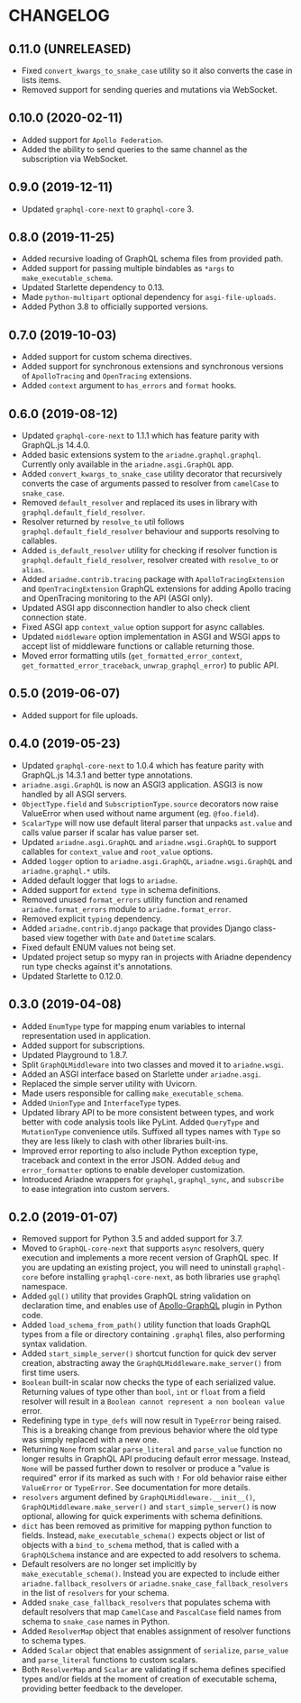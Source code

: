 # CHANGELOG

## 0.11.0 (UNRELEASED)

- Fixed `convert_kwargs_to_snake_case` utility so it also converts the case in lists items.
- Removed support for sending queries and mutations via WebSocket.


## 0.10.0 (2020-02-11)

- Added support for `Apollo Federation`.
- Added the ability to send queries to the same channel as the subscription via WebSocket.


## 0.9.0 (2019-12-11)

- Updated `graphql-core-next` to `graphql-core` 3.


## 0.8.0 (2019-11-25)

- Added recursive loading of GraphQL schema files from provided path.
- Added support for passing multiple bindables as `*args` to `make_executable_schema`.
- Updated Starlette dependency to 0.13.
- Made `python-multipart` optional dependency for `asgi-file-uploads`.
- Added Python 3.8 to officially supported versions.


## 0.7.0 (2019-10-03)

- Added support for custom schema directives.
- Added support for synchronous extensions and synchronous versions of `ApolloTracing` and `OpenTracing` extensions.
- Added `context` argument to `has_errors` and `format` hooks.


## 0.6.0 (2019-08-12)

- Updated `graphql-core-next` to 1.1.1 which has feature parity with GraphQL.js 14.4.0.
- Added basic extensions system to the `ariadne.graphql.graphql`. Currently only available in the `ariadne.asgi.GraphQL` app.
- Added `convert_kwargs_to_snake_case` utility decorator that recursively converts the case of arguments passed to resolver from `camelCase` to `snake_case`.
- Removed `default_resolver` and replaced its uses in library with `graphql.default_field_resolver`.
- Resolver returned by `resolve_to` util follows `graphql.default_field_resolver` behaviour and supports resolving to callables.
- Added `is_default_resolver` utility for checking if resolver function is `graphql.default_field_resolver`, resolver created with `resolve_to` or `alias`.
- Added `ariadne.contrib.tracing` package with `ApolloTracingExtension` and `OpenTracingExtension` GraphQL extensions for adding Apollo tracing and OpenTracing monitoring to the API (ASGI only).
- Updated ASGI app disconnection handler to also check client connection state.
- Fixed ASGI app `context_value` option support for async callables.
- Updated `middleware` option implementation in ASGI and WSGI apps to accept list of middleware functions or callable returning those.
- Moved error formatting utils (`get_formatted_error_context`, `get_formatted_error_traceback`, `unwrap_graphql_error`) to public API.


## 0.5.0 (2019-06-07)

- Added support for file uploads.


## 0.4.0 (2019-05-23)

- Updated `graphql-core-next` to 1.0.4 which has feature parity with GraphQL.js 14.3.1 and better type annotations.
- `ariadne.asgi.GraphQL` is now an ASGI3 application. ASGI3 is now handled by all ASGI servers.
- `ObjectType.field` and `SubscriptionType.source` decorators now raise ValueError when used without name argument (eg. `@foo.field`).
- `ScalarType` will now use default literal parser that unpacks `ast.value` and calls value parser if scalar has value parser set.
- Updated ``ariadne.asgi.GraphQL`` and ``ariadne.wsgi.GraphQL`` to support callables for ``context_value`` and ``root_value`` options.
- Added ``logger`` option to ``ariadne.asgi.GraphQL``, ``ariadne.wsgi.GraphQL`` and ``ariadne.graphql.*`` utils.
- Added default logger that logs to ``ariadne``.
- Added support for `extend type` in schema definitions.
- Removed unused `format_errors` utility function and renamed `ariadne.format_errors` module to `ariadne.format_error`.
- Removed explicit `typing` dependency.
- Added `ariadne.contrib.django` package that provides Django class-based view together with `Date` and `Datetime` scalars.
- Fixed default ENUM values not being set.
- Updated project setup so mypy ran in projects with Ariadne dependency run type checks against it's annotations.
- Updated Starlette to 0.12.0.


## 0.3.0 (2019-04-08)

- Added `EnumType` type for mapping enum variables to internal representation used in application.
- Added support for subscriptions.
- Updated Playground to 1.8.7.
- Split `GraphQLMiddleware` into two classes and moved it to `ariadne.wsgi`.
- Added an ASGI interface based on Starlette under `ariadne.asgi`.
- Replaced the simple server utility with Uvicorn.
- Made users responsible for calling `make_executable_schema`.
- Added `UnionType` and `InterfaceType` types.
- Updated library API to be more consistent between types, and work better with code analysis tools like PyLint. Added `QueryType` and `MutationType` convenience utils. Suffixed all types names with `Type` so they are less likely to clash with other libraries built-ins.
- Improved error reporting to also include Python exception type, traceback and context in the error JSON. Added `debug` and `error_formatter` options to enable developer customization.
- Introduced Ariadne wrappers for `graphql`, `graphql_sync`, and `subscribe` to ease integration into custom servers.


## 0.2.0 (2019-01-07)

- Removed support for Python 3.5 and added support for 3.7.
- Moved to `GraphQL-core-next` that supports `async` resolvers, query execution and implements a more recent version of GraphQL spec. If you are updating an existing project, you will need to uninstall `graphql-core` before installing `graphql-core-next`, as both libraries use `graphql` namespace.
- Added `gql()` utility that provides GraphQL string validation on declaration time, and enables use of [Apollo-GraphQL](https://marketplace.visualstudio.com/items?itemName=apollographql.vscode-apollo) plugin in Python code.
- Added `load_schema_from_path()` utility function that loads GraphQL types from a file or directory containing `.graphql` files, also performing syntax validation.
- Added `start_simple_server()` shortcut function for quick dev server creation, abstracting away the `GraphQLMiddleware.make_server()` from first time users.
- `Boolean` built-in scalar now checks the type of each serialized value. Returning values of type other than `bool`, `int` or `float` from a field resolver will result in a `Boolean cannot represent a non boolean value` error.
- Redefining type in `type_defs` will now result in `TypeError` being raised. This is a breaking change from previous behavior where the old type was simply replaced with a new one.
- Returning `None` from scalar `parse_literal` and `parse_value` function no longer results in GraphQL API producing default error message. Instead, `None` will be passed further down to resolver or produce a "value is required" error if its marked as such with `!` For old behavior raise either `ValueError` or `TypeError`. See documentation for more details.
- `resolvers` argument defined by `GraphQLMiddleware.__init__()`, `GraphQLMiddleware.make_server()` and `start_simple_server()` is now optional, allowing for quick experiments with schema definitions.
- `dict` has been removed as primitive for mapping python function to fields. Instead, `make_executable_schema()` expects object or list of objects with a `bind_to_schema` method, that is called with a `GraphQLSchema` instance and are expected to add resolvers to schema.
- Default resolvers are no longer set implicitly by `make_executable_schema()`. Instead you are expected to include either `ariadne.fallback_resolvers` or `ariadne.snake_case_fallback_resolvers` in the list of `resolvers` for your schema.
- Added `snake_case_fallback_resolvers` that populates schema with default resolvers that map `CamelCase` and `PascalCase` field names from schema to `snake_case` names in Python.
- Added `ResolverMap` object that enables assignment of resolver functions to schema types.
- Added `Scalar` object that enables assignment of `serialize`, `parse_value` and `parse_literal` functions to custom scalars.
- Both `ResolverMap` and `Scalar` are validating if schema defines specified types and/or fields at the moment of creation of executable schema, providing better feedback to the developer.
